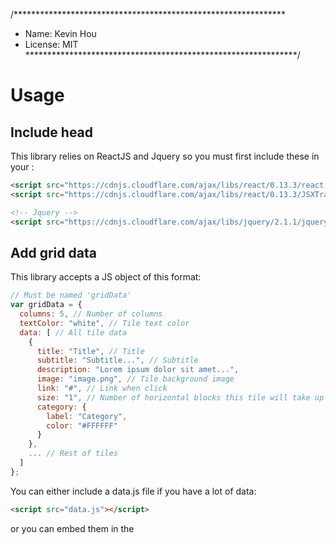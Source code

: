 /**************************************************************
* Name: Kevin Hou
* License: MIT
**************************************************************/

# Usage

## Include head
This library relies on ReactJS and Jquery so you must first include these in your <head>:
```html
<script src="https://cdnjs.cloudflare.com/ajax/libs/react/0.13.3/react.js"></script>
<script src="https://cdnjs.cloudflare.com/ajax/libs/react/0.13.3/JSXTransformer.js"></script>

<!-- Jquery -->
<script src="https://cdnjs.cloudflare.com/ajax/libs/jquery/2.1.1/jquery.min.js"></script>
```

## Add grid data
This library accepts a JS object of this format:
```javascript
// Must be named 'gridData'
var gridData = {
  columns: 5, // Number of columns
  textColor: "white", // Tile text color
  data: [ // All tile data
    {
      title: "Title", // Title
      subtitle: "Subtitle...", // Subtitle
      description: "Lorem ipsum dolor sit amet...",
      image: "image.png", // Tile background image
      link: "#", // Link when click
      size: "1", // Number of horizontal blocks this tile will take up
      category: {
        label: "Category",
        color: "#FFFFFF"
      }
    },
    ... // Rest of tiles
  ]
};
```

You can either include a data.js file if you have a lot of data:
```html
<script src="data.js"></script>
```
or you can embed them in the <script> tag:
```html
<script>

</script>
```

## Include grid
It is important the gridData comes *before* you include the second script tag.
```html
<script src="data.js"></script>
<div id="grid"></div>
<script type="text/jsx;harmoney-true" src="tile-layout-library/main.js"></script>
```
